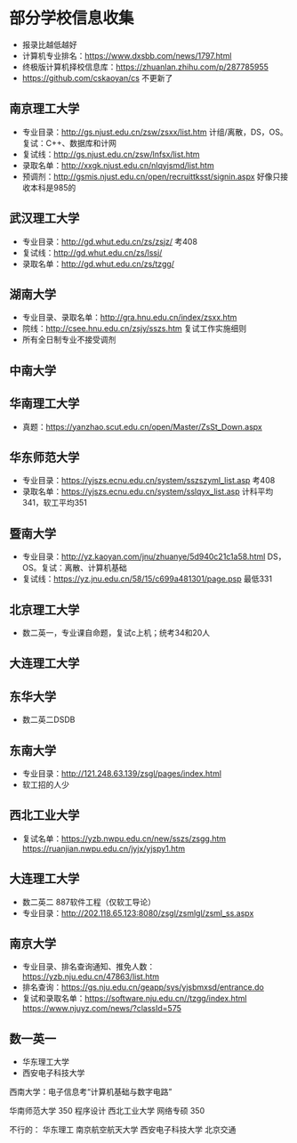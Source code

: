 # 部分学校信息收集

* 报录比越低越好
* 计算机专业排名：https://www.dxsbb.com/news/1797.html
* 终极版计算机择校信息库：https://zhuanlan.zhihu.com/p/287785955
* https://github.com/cskaoyan/cs 不更新了

## 南京理工大学

* 专业目录：http://gs.njust.edu.cn/zsw/zsxx/list.htm 计组/离散，DS，OS。复试：C++、数据库和计网
* 复试线：http://gs.njust.edu.cn/zsw/lnfsx/list.htm
* 录取名单：http://xxgk.njust.edu.cn/nlqyjsmd/list.htm
* 预调剂：http://gsmis.njust.edu.cn/open/recruittksst/signin.aspx 好像只接收本科是985的

## 武汉理工大学

* 专业目录：http://gd.whut.edu.cn/zs/zsjz/ 考408
* 复试线：http://gd.whut.edu.cn/zs/lssj/
* 录取名单：http://gd.whut.edu.cn/zs/tzgg/

## 湖南大学

* 专业目录、录取名单：http://gra.hnu.edu.cn/index/zsxx.htm
* 院线：http://csee.hnu.edu.cn/zsjy/sszs.htm 复试工作实施细则
* 所有全日制专业不接受调剂

## 中南大学

## 华南理工大学

* 真题：https://yanzhao.scut.edu.cn/open/Master/ZsSt_Down.aspx

## 华东师范大学

* 专业目录：https://yjszs.ecnu.edu.cn/system/sszszyml_list.asp 考408
* 录取名单：https://yjszs.ecnu.edu.cn/system/sslqyx_list.asp 计科平均341，软工平均351

## 暨南大学

* 专业目录：http://yz.kaoyan.com/jnu/zhuanye/5d940c21c1a58.html DS，OS。复试：离散、计算机基础
* 复试线：https://yz.jnu.edu.cn/58/15/c699a481301/page.psp 最低331

## 北京理工大学

* 数二英一，专业课自命题，复试c上机；统考34和20人

## 大连理工大学

## 东华大学

* 数二英二DSDB

## 东南大学

* 专业目录：http://121.248.63.139/zsgl/pages/index.html
* 软工招的人少

## 西北工业大学

* 复试名单：https://yzb.nwpu.edu.cn/new/sszs/zsgg.htm https://ruanjian.nwpu.edu.cn/jyjx/yjspy1.htm

## 大连理工大学

* 数二英二 887软件工程（仅软工导论）
* 专业目录：http://202.118.65.123:8080/zsgl/zsmlgl/zsml_ss.aspx

## 南京大学

* 专业目录、排名查询通知、推免人数：https://yzb.nju.edu.cn/47863/list.htm
* 排名查询：https://gs.nju.edu.cn/geapp/sys/yjsbmxsd/entrance.do
* 复试和录取名单：https://software.nju.edu.cn//tzgg/index.html https://www.njuyz.com/news/?classId=575

## 数一英一

* 华东理工大学
* 西安电子科技大学

西南大学：电子信息考“计算机基础与数字电路”


华南师范大学 350 程序设计
西北工业大学 网络专硕 350


不行的：
华东理工
南京航空航天大学
西安电子科技大学
北京交通
